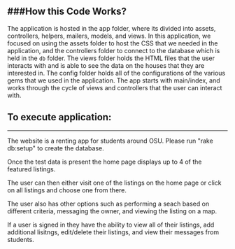 ###How this Code Works?
-----------------------
The application is hosted in the app folder, where its divided into assets, controllers, helpers, mailers, models, and views.
In this application, we focused on using the assets folder to host the CSS that we needed in the application, and the controllers folder to connect to the database which is held in the `db` folder.
The views folder holds the HTML files that the user interacts with and is able to see the data on the houses that they are interested in. The config folder holds all of the configurations of the various gems that we used in the application.
The app starts with main/index, and works through the cycle of views and controllers that the user can interact with. 

## To execute application:
--------------------------
The website is a renting app for students around OSU.
Please run "rake db:setup" to create the database.

Once the test data is present the home page displays up to 4 of the featured listings.

The user can then either visit one of the listings on the home page or click on all listings and choose one from there.

The user also has other options such as performing a seach based on different criteria, messaging the owner, and viewing the listing on a map.

If a user is signed in they have the ability to view all of their listings, add additional lisitngs, edit/delete their listings, and view their messages from students.
